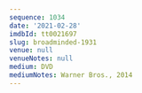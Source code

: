 ```yaml
---
sequence: 1034
date: '2021-02-28'
imdbId: tt0021697
slug: broadminded-1931
venue: null
venueNotes: null
medium: DVD
mediumNotes: Warner Bros., 2014
---
```


